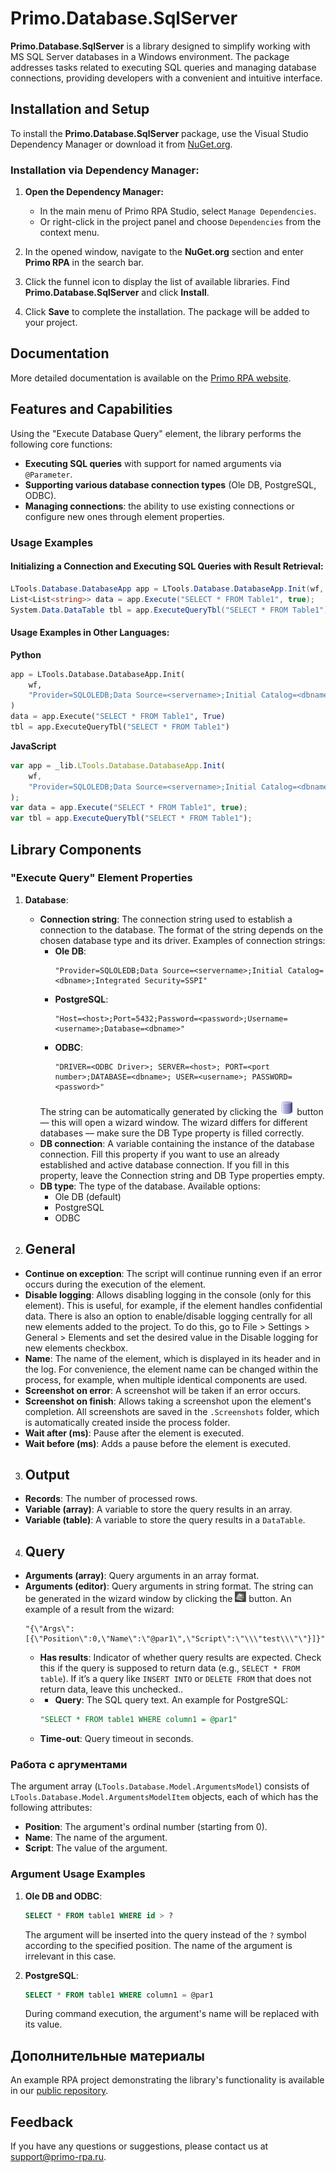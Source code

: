 # Primo.Database.SqlServer

**Primo.Database.SqlServer** is a library designed to simplify working with MS SQL Server databases in a Windows environment. The package addresses tasks related to executing SQL queries and managing database connections, providing developers with a convenient and intuitive interface.

## Installation and Setup

To install the **Primo.Database.SqlServer** package, use the Visual Studio Dependency Manager or download it from [NuGet.org](https://www.nuget.org/).

### Installation via Dependency Manager:

1. **Open the Dependency Manager:**
   - In the main menu of Primo RPA Studio, select `Manage Dependencies`.
   - Or right-click in the project panel and choose `Dependencies` from the context menu.

2. In the opened window, navigate to the **NuGet.org** section and enter **Primo RPA** in the search bar.

3. Click the funnel icon to display the list of available libraries. Find **Primo.Database.SqlServer** and click **Install**.

4. Click **Save** to complete the installation. The package will be added to your project.

## Documentation

More detailed documentation is available on the [Primo RPA website](https://docs.primo-rpa.com).

## Features and Capabilities

Using the "Execute Database Query" element, the library performs the following core functions:

- **Executing SQL queries** with support for named arguments via `@Parameter`.
- **Supporting various database connection types** (Ole DB, PostgreSQL, ODBC).
- **Managing connections**: the ability to use existing connections or configure new ones through element properties.

### Usage Examples

#### Initializing a Connection and Executing SQL Queries with Result Retrieval:

```csharp
LTools.Database.DatabaseApp app = LTools.Database.DatabaseApp.Init(wf, "Provider=SQLOLEDB;Data Source=<servername>;Initial Catalog=<dbname>;Integrated Security=SSPI");
List<List<string>> data = app.Execute("SELECT * FROM Table1", true);
System.Data.DataTable tbl = app.ExecuteQueryTbl("SELECT * FROM Table1");
```
#### Usage Examples in Other Languages:

**Python**

```python
app = LTools.Database.DatabaseApp.Init(
    wf, 
    "Provider=SQLOLEDB;Data Source=<servername>;Initial Catalog=<dbname>;Integrated Security=SSPI"
)
data = app.Execute("SELECT * FROM Table1", True)
tbl = app.ExecuteQueryTbl("SELECT * FROM Table1")
```
**JavaScript**

```javascript
var app = _lib.LTools.Database.DatabaseApp.Init(
    wf, 
    "Provider=SQLOLEDB;Data Source=<servername>;Initial Catalog=<dbname>;Integrated Security=SSPI"
);
var data = app.Execute("SELECT * FROM Table1", true);
var tbl = app.ExecuteQueryTbl("SELECT * FROM Table1");
```
## Library Components

### "Execute Query" Element Properties

1. **Database**:
   
   - **Connection string**: The connection string used to establish a connection to the database. The format of the string depends on the chosen database type and its driver. Examples of connection strings:
     - **Ole DB**:  
       ```plaintext
       "Provider=SQLOLEDB;Data Source=<servername>;Initial Catalog=<dbname>;Integrated Security=SSPI"
       ```
     - **PostgreSQL**:  
       ```plaintext
       "Host=<host>;Port=5432;Password=<password>;Username=<username>;Database=<dbname>"
       ```
     - **ODBC**:  
       ```plaintext
       "DRIVER=<ODBC Driver>; SERVER=<host>; PORT=<port number>;DATABASE=<dbname>; USER=<username>; PASSWORD=<password>"
       ```
     The string can be automatically generated by clicking the ![alt text](image.png) button — this will open a wizard window. The wizard differs for different databases — make sure the DB Type property is filled correctly. 
   - **DB connection**: A variable containing the instance of the database connection. Fill this property if you want to use an already established and active database connection. If you fill in this property, leave the Connection string and DB Type properties empty.
   - **DB type**: The type of the database. Available options:
     - Ole DB (default)
     - PostgreSQL
     - ODBC

2. ## General

- **Continue on exception**: The script will continue running even if an error occurs during the execution of the element.
- **Disable logging**: Allows disabling logging in the console (only for this element). This is useful, for example, if the element handles confidential data. There is also an option to enable/disable logging centrally for all new elements added to the project. To do this, go to File > Settings > General > Elements and set the desired value in the Disable logging for new elements checkbox.
- **Name**: The name of the element, which is displayed in its header and in the log. For convenience, the element name can be changed within the process, for example, when multiple identical components are used.
- **Screenshot on error**: A screenshot will be taken if an error occurs.
- **Screenshot on finish**: Allows taking a screenshot upon the element's completion. All screenshots are saved in the `.Screenshots` folder, which is automatically created inside the process folder.
- **Wait after (ms)**: Pause after the element is executed.
- **Wait before (ms)**: Adds a pause before the element is executed.

3. ## Output

- **Records**: The number of processed rows.
- **Variable (array)**: A variable to store the query results in an array.
- **Variable (table)**: A variable to store the query results in a `DataTable`.

4. ## Query

- **Arguments (array)**: Query arguments in an array format.
- **Arguments (editor)**: Query arguments in string format. The string can be generated in the wizard window by clicking the ![alt text](image-1.png) button. An example of a result from the wizard:
     ```plaintext
     "{\"Args\":[{\"Position\":0,\"Name\":\"@par1\",\"Script\":\"\\\"test\\\"\"}]}"
     ```
   - **Has results**: Indicator of whether query results are expected. Check this if the query is supposed to return data (e.g., `SELECT * FROM table`). If it’s a query like `INSERT INTO` or `DELETE FROM` that does not return data, leave this unchecked..
   - - **Query**: The SQL query text. An example for PostgreSQL:
     ```sql
     "SELECT * FROM table1 WHERE column1 = @par1"
     ```
   - **Time-out**: Query timeout in seconds.

### Работа с аргументами

The argument array (`LTools.Database.Model.ArgumentsModel`) consists of `LTools.Database.Model.ArgumentsModelItem` objects, each of which has the following attributes:

- **Position**: The argument's ordinal number (starting from 0).
- **Name**: The name of the argument.
- **Script**: The value of the argument.

### Argument Usage Examples

1. **Ole DB and ODBC**:

    ```sql
    SELECT * FROM table1 WHERE id > ?
    ```

    The argument will be inserted into the query instead of the `?` symbol according to the specified position. The name of the argument is irrelevant in this case.

2. **PostgreSQL**:

    ```sql
    SELECT * FROM table1 WHERE column1 = @par1
    ```

    During command execution, the argument's name will be replaced with its value.

## Дополнительные материалы

An example RPA project demonstrating the library's functionality is available in our [public repository](https://github.com/PrimoRPA/Learning).

## Feedback

If you have any questions or suggestions, please contact us at [support@primo-rpa.ru](mailto:support@primo-rpa.ru).
